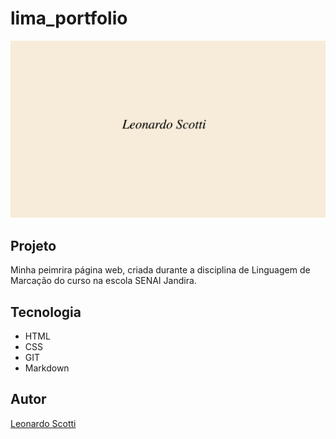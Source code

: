 # lima_portfolio

![](./preview.png)

## Projeto
Minha peimrira página web, criada durante a disciplina de Linguagem de Marcação do curso na escola SENAI Jandira.

## Tecnologia
* HTML
* CSS
* GIT
* Markdown

## Autor
[Leonardo Scotti](https://www.linkedin.com/in/leonardo-scotti-dev/)
